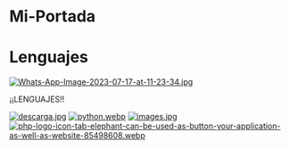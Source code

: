 # Mi-Portada

# Lenguajes






[![Whats-App-Image-2023-07-17-at-11-23-34.jpg](https://i.postimg.cc/rmFZZ3Qw/Whats-App-Image-2023-07-17-at-11-23-34.jpg)](https://postimg.cc/hJ60fCkk)

¡¡LENGUAJES!!

[![descarga.jpg](https://i.postimg.cc/dVfRPBrw/descarga.jpg)](https://postimg.cc/v4Wx550N)
[![python.webp](https://i.postimg.cc/y6r8TbH1/python.webp)](https://postimg.cc/ThgxdQ1F)
[![images.jpg](https://i.postimg.cc/K8hFqXs2/images.jpg)](https://postimg.cc/XpLTqPbH)
[![php-logo-icon-tab-elephant-can-be-used-as-button-your-application-as-well-as-website-85498608.webp](https://i.postimg.cc/WzVzPmqz/php-logo-icon-tab-elephant-can-be-used-as-button-your-application-as-well-as-website-85498608.webp)](https://postimg.cc/DJCnrXg3)
